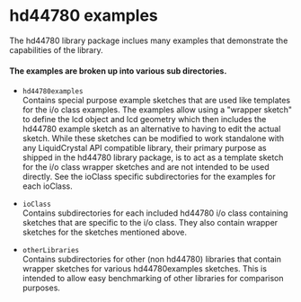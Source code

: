hd44780 examples
================
The hd44780 library package inclues many examples that demonstrate the capabilities of the library.

#### The examples are broken up into various sub directories.

* `hd44780examples`<br>
Contains special purpose example sketches that are used like templates for the i/o class examples.
The examples allow using a "wrapper sketch" to define the lcd object
and lcd geometry which then includes the hd44780 example sketch as an
alternative to having to edit the actual sketch.
While these sketches can be modified to work standalone with any LiquidCrystal API compatible library, their primary purpose as shipped in the hd44780 library package, is to act as a template sketch for the i/o class wrapper sketches and are not intended to be used directly.
See the ioClass specific subdirectories for the examples for each ioClass.

* `ioClass`<br>
Contains subdirectories for each included hd44780 i/o class containing sketches
that are specific to the i/o class. They also contain wrapper sketches for the sketches mentioned above.

* `otherLibraries`<br>
Contains subdirectories for other (non hd44780) libraries that contain wrapper sketches for various hd44780examples sketches.
This is intended to allow easy benchmarking of other libraries for comparison purposes.
